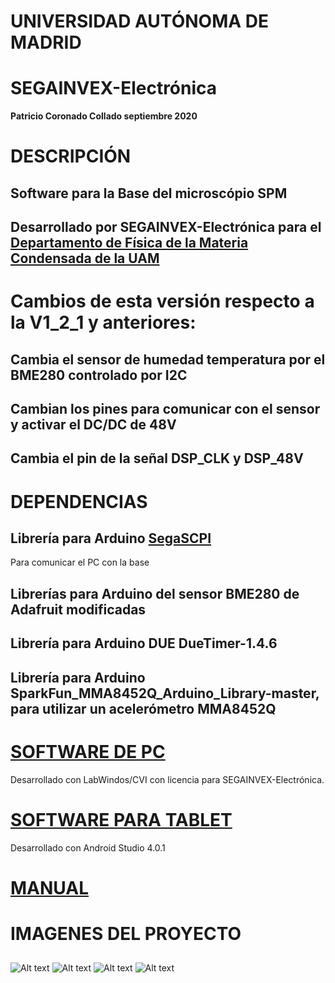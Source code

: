 # UNIVERSIDAD AUTÓNOMA DE MADRID
# SEGAINVEX-Electrónica
**Patricio Coronado Collado septiembre 2020**
# DESCRIPCIÓN
## Software para la Base del microscópio SPM 
## Desarrollado por SEGAINVEX-Electrónica para el [Departamento de Física de la Materia Condensada de la UAM](https://www.fmc.uam.es/research/nano-spm-lab/)

# Cambios de esta versión respecto a la V1_2_1 y anteriores:
## Cambia el sensor de humedad temperatura por el BME280 controlado por I2C
## Cambian los pines para comunicar con el sensor y activar el DC/DC de 48V
## Cambia el pin de la señal DSP_CLK y DSP_48V

## 
# DEPENDENCIAS

## Librería para Arduino [SegaSCPI](https://github.com/PatricioCoronado/SegaSCPI)

 Para comunicar el PC con la base
## Librerías para Arduino del sensor BME280 de Adafruit modificadas

## Librería para Arduino DUE DueTimer-1.4.6

## Librería para Arduino SparkFun_MMA8452Q_Arduino_Library-master, para utilizar un acelerómetro MMA8452Q 

# [SOFTWARE DE PC](https://github.com/PatricioCoronado/Base-SPM-CVI)
Desarrollado con LabWindos/CVI con licencia para SEGAINVEX-Electrónica.

# [SOFTWARE PARA TABLET](https://github.com/PatricioCoronado/Base-SPM-tablet)
Desarrollado con Android Studio 4.0.1

# [MANUAL](https://github.com/PatricioCoronado/Base-SPM-Arduino-DUE/blob/V1_3/ficheros/Manual.pdf)
## 
# IMAGENES DEL PROYECTO
##
![Alt text](https://github.com/PatricioCoronado/Base-SPM-Arduino-DUE/blob/V1_3/ficheros/imagen1.png "Optional title")
![Alt text](https://github.com/PatricioCoronado/Base-SPM-Arduino-DUE/blob/V1_3/ficheros/imagen2.png "Optional title")
![Alt text](https://github.com/PatricioCoronado/Base-SPM-Arduino-DUE/blob/V1_3/ficheros/imagen4.png "Optional title")
![Alt text](https://github.com/PatricioCoronado/Base-SPM-Arduino-DUE/blob/V1_3/ficheros/imagen3.png "Optional title")
